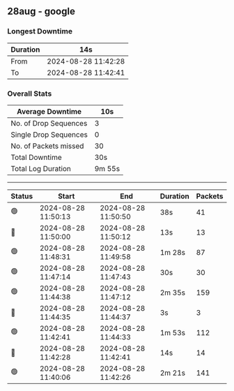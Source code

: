 
## 28aug - google

### Longest Downtime

Duration | 14s
---- | ----
From | 2024-08-28 11:42:28
To | 2024-08-28 11:42:41

### Overall Stats

Average Downtime | 10s
---- | ----
No. of Drop Sequences | 3
Single Drop Sequences | 0
No. of Packets missed | 30
Total Downtime | 30s
Total Log Duration | 9m 55s


---------

Status | Start | End | Duration | Packets
---- | ---- | ---- | ---- | ----
🟢 | 2024-08-28 11:50:13 | 2024-08-28 11:50:50 | 38s | 41
🔴 | 2024-08-28 11:50:00 | 2024-08-28 11:50:12 | 13s | 13
🟢 | 2024-08-28 11:48:31 | 2024-08-28 11:49:58 | 1m 28s | 87
🟢 | 2024-08-28 11:47:14 | 2024-08-28 11:47:43 | 30s | 30
🟢 | 2024-08-28 11:44:38 | 2024-08-28 11:47:12 | 2m 35s | 159
🔴 | 2024-08-28 11:44:35 | 2024-08-28 11:44:37 | 3s | 3
🟢 | 2024-08-28 11:42:41 | 2024-08-28 11:44:33 | 1m 53s | 112
🔴 | 2024-08-28 11:42:28 | 2024-08-28 11:42:41 | 14s | 14
🟢 | 2024-08-28 11:40:06 | 2024-08-28 11:42:26 | 2m 21s | 141